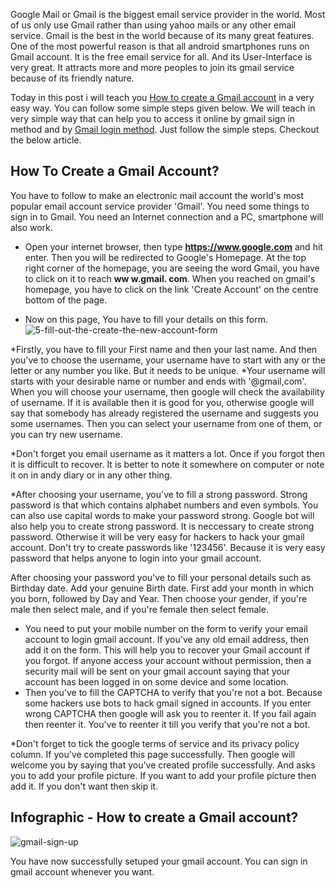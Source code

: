 Google Mail or Gmail is the biggest email service provider in the world. Most of us only use Gmail rather than using yahoo mails or any other email service. Gmail is the best in the world because of its many great features. One of the most powerful reason is that all android smartphones runs on Gmail account. It is the free email service for all. And its User-Interface is very great. It attracts more and more peoples to join its gmail service because of its friendly nature.

Today in this post i will teach you [How to create a Gmail account](https://gmailcom.email/gmail-sign-up) in a very easy way. You can follow some simple steps given below. We will teach in very simple way that can help you to access it online by gmail sign in method and  by [Gmail login method](https://gmailcom.email). Just follow the simple steps. Checkout the below article.

## How To Create a Gmail Account?
You have to follow to make an electronic mail account the world's most popular email account service provider 'Gmail'. You need some things to sign in to Gmail. You need an Internet connection and a PC, smartphone will also work.

- Open your internet browser, then type **https://www.google.com** and hit enter. Then you will be redirected to Google's Homepage.
At the top right corner of the homepage, you are seeing the word Gmail, you have to click on it to reach **ww w.gmail. com**.
When you reached on gmail's homepage, you have to click on the link 'Create Account' on the centre bottom of the page.

- Now on this page, You have to fill your details on this form.
![5-fill-out-the-create-the-new-account-form](https://user-images.githubusercontent.com/24423651/27220351-10087096-52af-11e7-9dc3-dc8cbc0ba5dc.png)


*Firstly, you have to fill your First name and then your last name. And then you've to choose the username, your username have to start with any or the letter or any number you like. But it needs to be unique.
*Your username will starts with your desirable name or number and ends with '@gmail,com'. When you will choose your username, then google will check the availability of username. If it is available then it is good for you, otherwise google will say that somebody has already registered the username and suggests you some usernames. Then you can select your username from one of them, or you can try new username.

*Don't forget you email username as it matters a lot. Once if you forgot then it is difficult to recover. It is better to note it somewhere on computer or note it on in andy diary or in any other thing.

*After choosing your username, you've to fill a strong password. Strong password is that which contains alphabet numbers and even symbols. You can also use capital words to make your password strong. Google bot will also help you to create strong password. It is neccessary to create strong password. Otherwise it will be very easy for hackers to hack your gmail account. Don't try to create passwords like '123456'. Because it is very easy password that helps anyone to login into your gmail account.

After choosing your password you've to fill your personal details such as Birthday date. Add your genuine Birth date. First add your month in which you born, followed by Day and Year.
Then choose your gender, if  you're male then select male, and if you're female then select female.

* You need to put your mobile number on the form to verify your email account to login gmail account.
If you've any old email address, then add it on the form. This will help you to recover your Gmail account if you forgot. If anyone access your account without permission, then a security mail will be sent on your gmail account saying that your account has been logged in on some device and some location.
* Then you've to fill the CAPTCHA to verify that you're not a bot. Because some hackers use bots to hack gmail signed in accounts. If you enter wrong CAPTCHA then google will ask you to reenter it. If you fail again then reenter it. You've to reenter it till you verify that you're not a bot.

*Don't forget to tick the google terms of service and its privacy policy column.
If you've completed this page successfully. Then google will welcome you by saying that you've created profile successfully. And asks you to add your profile picture. If you want to add your profile picture then add it. If you don't want then skip it.

## Infographic - How to create a Gmail account?
![gmail-sign-up](https://user-images.githubusercontent.com/24423651/27220316-f1a236a0-52ae-11e7-8d7b-a79bfc81c1ee.png)


You have now successfully setuped your gmail account. You can sign in gmail account whenever you want.
